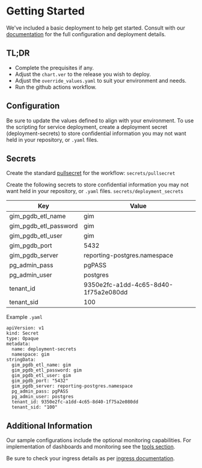# Getting Started
We've included a basic deployment to help get started.
Consult with our [documentation](all.docs.genesys.com/PEC-REP/Current/GIMPEGuide/Overview) for the full configuration and deployment details.

## TL;DR
- Complete the prequisites if any.
- Adjust the `chart.ver` to the release you wish to deploy.
- Adjust the `override_values.yaml` to suit your environment and needs.
- Run the github actions workflow.

## Configuration

Be sure to update the values defined to align with your environment.
To use the scripting for service deployment, create a deployment secret (deployment-secrets) to store confidential information you may not want held in your repository, or `.yaml` files. 

## Secrets 
Create the standard [pullsecret](../github-actions#-considerations) for the workflow: 
`secrets/pullsecret`

Create the following secrets to store confidential information you may not want held in your repository, or `.yaml` files. 
`secrets/deployment_secrets`

|Key|Value|
|-|-|
gim_pgdb_etl_name| gim
  gim_pgdb_etl_password| gim
  gim_pgdb_etl_user| gim
  gim_pgdb_port| 5432
  gim_pgdb_server| reporting-postgres.namespace
  pg_admin_pass| pgPASS
  pg_admin_user| postgres
  tenant_id| 9350e2fc-a1dd-4c65-8d40-1f75a2e080dd
  tenant_sid| 100

Example `.yaml`

```
apiVersion: v1
kind: Secret
type: Opaque
metadata:
  name: deployment-secrets
  namespace: gim
stringData:
  gim_pgdb_etl_name: gim
  gim_pgdb_etl_password: gim
  gim_pgdb_etl_user: gim
  gim_pgdb_port: "5432"
  gim_pgdb_server: reporting-postgres.namespace
  pg_admin_pass: pgPASS
  pg_admin_user: postgres
  tenant_id: 9350e2fc-a1dd-4c65-8d40-1f75a2e080dd
  tenant_sid: "100"
```

## Additional Information

Our sample configurations include the optional monitoring capabilities. For implementation of dashboards and monitoring see the [tools section](/tools).

Be sure to check your ingress details as per [ingress documentation](/doc/ingress.md).